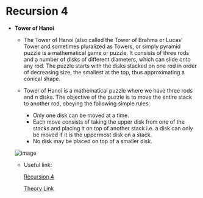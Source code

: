# Recursion 4
- **Tower of Hanoi**
    - The Tower of Hanoi (also called the Tower of Brahma or Lucas' Tower and sometimes pluralized as Towers, or simply pyramid puzzle is a mathematical game or puzzle. It consists of three rods and a number of disks of different diameters, which can slide onto any rod. The puzzle starts with the disks stacked on one rod in order of decreasing size, the smallest at the top, thus approximating a conical shape.
    - Tower of Hanoi is a mathematical puzzle where we have three rods and n disks. The objective of the puzzle is to move the entire stack to another rod, obeying the following simple rules: 

        -  Only one disk can be moved at a time.
        -  Each move consists of taking the upper disk from one of the stacks and placing it on top of another stack i.e. a disk can only be moved if it is the uppermost disk on a stack.
        -  No disk may be placed on top of a smaller disk.
   
   ![image](https://user-images.githubusercontent.com/85121887/128380164-1dd9be89-a9be-450f-b57f-dfae6caedccf.png)
   
   -  Useful link: 
     
        [Recursion 4](https://www.youtube.com/watch?v=t0l0_4GOiYc)
                   
        [Theory Link](https://en.wikipedia.org/wiki/Tower_of_Hanoi)                

